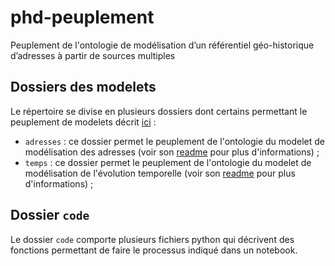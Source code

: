 # phd-peuplement
Peuplement de l'ontologie de modélisation d’un référentiel géo-historique d’adresses à partir de sources multiples

## Dossiers des modelets

Le répertoire se divise en plusieurs dossiers dont certains permettant le peuplement de modelets décrit [ici](https://github.com/charlybernard/phd-ontologie) : 
* `adresses` : ce dossier permet le peuplement de l'ontologie du modelet de modélisation des adresses (voir son [readme](../adresses/README.md) pour plus d'informations) ;
* `temps` : ce dossier permet le peuplement de l'ontologie du modelet de modélisation de l'évolution temporelle (voir son [readme](../temps/README.md) pour plus d'informations) ;

## Dossier `code`
Le dossier `code` comporte plusieurs fichiers python qui décrivent des fonctions permettant de faire le processus indiqué dans un notebook. 
